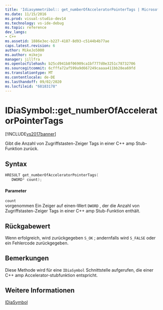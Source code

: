 ```yaml
---
title: 'Idiasymmetribol:: get_numberOfAcceleratorPointerTags | Microsoft-Dokumentation'
ms.date: 11/15/2016
ms.prod: visual-studio-dev14
ms.technology: vs-ide-debug
ms.topic: reference
dev_langs:
- C++
ms.assetid: 1886e3ec-b227-4187-8d93-c5144b4b77ae
caps.latest.revision: 6
author: MikeJo5000
ms.author: mikejo
manager: jillfra
ms.openlocfilehash: b25cd941b8f06909ca1bf777d0e3251c78732706
ms.sourcegitcommit: 6cfffa72af599a9d667249caaaa411bb28ea69fd
ms.translationtype: MT
ms.contentlocale: de-DE
ms.lasthandoff: 09/02/2020
ms.locfileid: "68183178"
---
```

# <a name="idiasymbolget_numberofacceleratorpointertags"></a>IDiaSymbol::get_numberOfAcceleratorPointerTags
[!INCLUDE[vs2017banner](../../includes/vs2017banner.md)]

Gibt die Anzahl von Zugriffstasten-Zeiger Tags in einer C++ amp Stub-Funktion zurück.  
  
## <a name="syntax"></a>Syntax  
  
```cpp  
HRESULT get_numberOfAcceleratorPointerTags(   
   DWORD* count);  
```  
  
#### <a name="parameters"></a>Parameter  
 `count`  
 vorgenommen Ein Zeiger auf einen-Wert `DWORD` , der die Anzahl von Zugriffstasten-Zeiger Tags in einer C++ amp Stub-Funktion enthält.  
  
## <a name="return-value"></a>Rückgabewert  
 Wenn erfolgreich, wird zurückgegeben `S_OK` ; andernfalls wird `S_FALSE` oder ein Fehlercode zurückgegeben.  
  
## <a name="remarks"></a>Bemerkungen  
 Diese Methode wird für eine `IDiaSymbol` Schnittstelle aufgerufen, die einer C++ amp Accelerator-stubfunktion entspricht.  
  
## <a name="see-also"></a>Weitere Informationen  
 [IDiaSymbol](../../debugger/debug-interface-access/idiasymbol.md)
